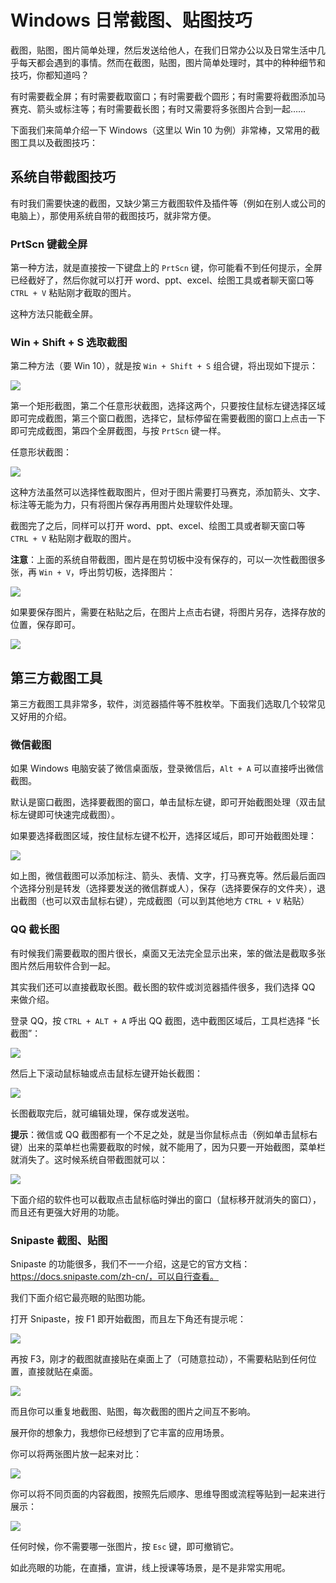 # Windows 日常截图、贴图技巧

截图，贴图，图片简单处理，然后发送给他人，在我们日常办公以及日常生活中几乎每天都会遇到的事情。然而在截图，贴图，图片简单处理时，其中的种种细节和技巧，你都知道吗？

有时需要截全屏；有时需要截取窗口；有时需要截个圆形；有时需要将截图添加马赛克、箭头或标注等；有时需要截长图；有时又需要将多张图片合到一起……

下面我们来简单介绍一下 Windows（这里以 Win 10 为例）非常棒，又常用的截图工具以及截图技巧：

## 系统自带截图技巧

有时我们需要快速的截图，又缺少第三方截图软件及插件等（例如在别人或公司的电脑上），那使用系统自带的截图技巧，就非常方便。

### PrtScn 键截全屏

第一种方法，就是直接按一下键盘上的 `PrtScn` 键，你可能看不到任何提示，全屏已经截好了，然后你就可以打开 word、ppt、excel、绘图工具或者聊天窗口等 `CTRL + V` 粘贴刚才截取的图片。

这种方法只能截全屏。

### Win + Shift + S 选取截图

第二种方法（要 Win 10），就是按 `Win + Shift + S` 组合键，将出现如下提示：

![](imgs/2021-10-31_10-53-27.png)

第一个矩形截图，第二个任意形状截图，选择这两个，只要按住鼠标左键选择区域即可完成截图，第三个窗口截图，选择它，鼠标停留在需要截图的窗口上点击一下即可完成截图，第四个全屏截图，与按 `PrtScn` 键一样。

任意形状截图：

![](imgs/2021-10-31_11-02-09.png)

这种方法虽然可以选择性截取图片，但对于图片需要打马赛克，添加箭头、文字、标注等无能为力，只有将图片保存再用图片处理软件处理。

截图完了之后，同样可以打开 word、ppt、excel、绘图工具或者聊天窗口等 `CTRL + V` 粘贴刚才截取的图片。

**注意**：上面的系统自带截图，图片是在剪切板中没有保存的，可以一次性截图很多张，再 `Win + V`，呼出剪切板，选择图片：

![](imgs/20211031112146.png)

如果要保存图片，需要在粘贴之后，在图片上点击右键，将图片另存，选择存放的位置，保存即可。

![](imgs/2021-10-31_10-41-57.png)

## 第三方截图工具

第三方截图工具非常多，软件，浏览器插件等不胜枚举。下面我们选取几个较常见又好用的介绍。

### 微信截图

如果 Windows 电脑安装了微信桌面版，登录微信后，`Alt + A` 可以直接呼出微信截图。

默认是窗口截图，选择要截图的窗口，单击鼠标左键，即可开始截图处理（双击鼠标左键即可快速完成截图）。

如果要选择截图区域，按住鼠标左键不松开，选择区域后，即可开始截图处理：

![](imgs/2021-10-31_11-39-52.png)

如上图，微信截图可以添加标注、箭头、表情、文字，打马赛克等。然后最后面四个选择分别是转发（选择要发送的微信群或人），保存（选择要保存的文件夹），退出截图（也可以双击鼠标右键），完成截图（可以到其他地方 `CTRL + V` 粘贴）

### QQ 截长图

有时候我们需要截取的图片很长，桌面又无法完全显示出来，笨的做法是截取多张图片然后用软件合到一起。

其实我们还可以直接截取长图。截长图的软件或浏览器插件很多，我们选择 QQ 来做介绍。

登录 QQ，按 `CTRL + ALT + A` 呼出 QQ 截图，选中截图区域后，工具栏选择 “长截图”：

![](imgs/2021-10-31_12-11-19.png)

然后上下滚动鼠标轴或点击鼠标左键开始长截图：

![](imgs/2021-10-31_12-14-37.png)

长图截取完后，就可编辑处理，保存或发送啦。

**提示**：微信或 QQ 截图都有一个不足之处，就是当你鼠标点击（例如单击鼠标右键）出来的菜单栏也需要截取的时候，就不能用了，因为只要一开始截图，菜单栏就消失了。这时候系统自带截图就可以：

![](imgs/2021-10-31_12-28-10.png)

下面介绍的软件也可以截取点击鼠标临时弹出的窗口（鼠标移开就消失的窗口），而且还有更强大好用的功能。

### Snipaste 截图、贴图

Snipaste 的功能很多，我们不一一介绍，这是它的官方文档：https://docs.snipaste.com/zh-cn/，可以自行查看。

我们下面介绍它最亮眼的贴图功能。

打开 Snipaste，按 F1 即开始截图，而且左下角还有提示呢：

![](imgs/20211031124654.png)

再按 F3，刚才的截图就直接贴在桌面上了（可随意拉动），不需要粘贴到任何位置，直接就贴在桌面。

![](imgs/20211031125426.png)

而且你可以重复地截图、贴图，每次截图的图片之间互不影响。

展开你的想象力，我想你已经想到了它丰富的应用场景。

你可以将两张图片放一起来对比：

![](imgs/2021-10-31_13-01-19.png)

你可以将不同页面的内容截图，按照先后顺序、思维导图或流程等贴到一起来进行展示：

![](imgs/2021-10-31_13-18-31.png)

任何时候，你不需要哪一张图片，按 `Esc` 键，即可撤销它。

如此亮眼的功能，在直播，宣讲，线上授课等场景，是不是非常实用呢。